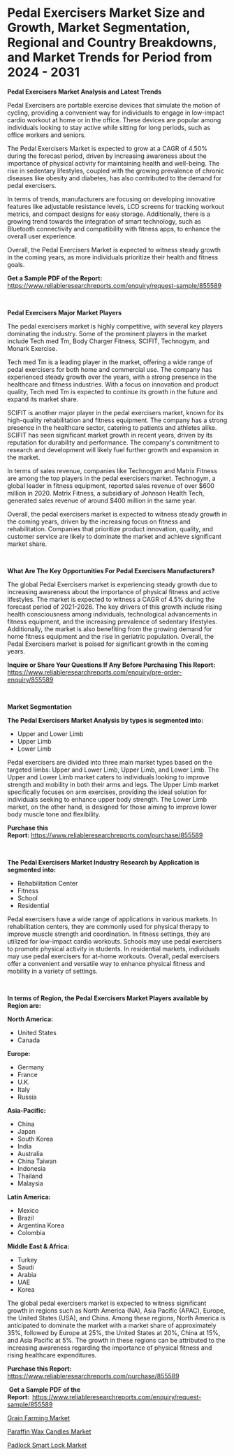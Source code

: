 <p><h1>Pedal Exercisers Market Size and Growth, Market Segmentation, Regional and Country Breakdowns, and Market Trends for Period from 2024 -  2031</h1></p><p><strong>Pedal Exercisers Market Analysis and Latest Trends</strong></p>
<p><p>Pedal Exercisers are portable exercise devices that simulate the motion of cycling, providing a convenient way for individuals to engage in low-impact cardio workout at home or in the office. These devices are popular among individuals looking to stay active while sitting for long periods, such as office workers and seniors.</p><p>The Pedal Exercisers Market is expected to grow at a CAGR of 4.50% during the forecast period, driven by increasing awareness about the importance of physical activity for maintaining health and well-being. The rise in sedentary lifestyles, coupled with the growing prevalence of chronic diseases like obesity and diabetes, has also contributed to the demand for pedal exercisers.</p><p>In terms of trends, manufacturers are focusing on developing innovative features like adjustable resistance levels, LCD screens for tracking workout metrics, and compact designs for easy storage. Additionally, there is a growing trend towards the integration of smart technology, such as Bluetooth connectivity and compatibility with fitness apps, to enhance the overall user experience.</p><p>Overall, the Pedal Exercisers Market is expected to witness steady growth in the coming years, as more individuals prioritize their health and fitness goals.</p></p>
<p><strong>Get a Sample PDF of the Report:&nbsp;</strong> <a href="https://www.reliableresearchreports.com/enquiry/request-sample/855589">https://www.reliableresearchreports.com/enquiry/request-sample/855589</a></p>
<p>&nbsp;</p>
<p><strong>Pedal Exercisers Major Market Players</strong></p>
<p><p>The pedal exercisers market is highly competitive, with several key players dominating the industry. Some of the prominent players in the market include Tech med Tm, Body Charger Fitness, SCIFIT, Technogym, and Monark Exercise. </p><p>Tech med Tm is a leading player in the market, offering a wide range of pedal exercisers for both home and commercial use. The company has experienced steady growth over the years, with a strong presence in the healthcare and fitness industries. With a focus on innovation and product quality, Tech med Tm is expected to continue its growth in the future and expand its market share.</p><p>SCIFIT is another major player in the pedal exercisers market, known for its high-quality rehabilitation and fitness equipment. The company has a strong presence in the healthcare sector, catering to patients and athletes alike. SCIFIT has seen significant market growth in recent years, driven by its reputation for durability and performance. The company's commitment to research and development will likely fuel further growth and expansion in the market.</p><p>In terms of sales revenue, companies like Technogym and Matrix Fitness are among the top players in the pedal exercisers market. Technogym, a global leader in fitness equipment, reported sales revenue of over $600 million in 2020. Matrix Fitness, a subsidiary of Johnson Health Tech, generated sales revenue of around $400 million in the same year.</p><p>Overall, the pedal exercisers market is expected to witness steady growth in the coming years, driven by the increasing focus on fitness and rehabilitation. Companies that prioritize product innovation, quality, and customer service are likely to dominate the market and achieve significant market share.</p></p>
<p>&nbsp;</p>
<p><strong>What Are The Key Opportunities For Pedal Exercisers Manufacturers?</strong></p>
<p><p>The global Pedal Exercisers market is experiencing steady growth due to increasing awareness about the importance of physical fitness and active lifestyles. The market is expected to witness a CAGR of 4.5% during the forecast period of 2021-2026. The key drivers of this growth include rising health consciousness among individuals, technological advancements in fitness equipment, and the increasing prevalence of sedentary lifestyles. Additionally, the market is also benefiting from the growing demand for home fitness equipment and the rise in geriatric population. Overall, the Pedal Exercisers market is poised for significant growth in the coming years.</p></p>
<p><strong>Inquire or Share Your Questions If Any Before Purchasing This Report:</strong> <a href="https://www.reliableresearchreports.com/enquiry/pre-order-enquiry/855589">https://www.reliableresearchreports.com/enquiry/pre-order-enquiry/855589</a></p>
<p>&nbsp;</p>
<p><strong>Market Segmentation</strong></p>
<p><strong>The Pedal Exercisers Market Analysis by types is segmented into:</strong></p>
<p><ul><li>Upper and Lower Limb</li><li>Upper Limb</li><li>Lower Limb</li></ul></p>
<p><p>Pedal exercisers are divided into three main market types based on the targeted limbs: Upper and Lower Limb, Upper Limb, and Lower Limb. The Upper and Lower Limb market caters to individuals looking to improve strength and mobility in both their arms and legs. The Upper Limb market specifically focuses on arm exercises, providing the ideal solution for individuals seeking to enhance upper body strength. The Lower Limb market, on the other hand, is designed for those aiming to improve lower body muscle tone and flexibility.</p></p>
<p><strong>Purchase this Report:&nbsp;</strong><a href="https://www.reliableresearchreports.com/purchase/855589">https://www.reliableresearchreports.com/purchase/855589</a></p>
<p>&nbsp;</p>
<p><strong>The Pedal Exercisers Market Industry Research by Application is segmented into:</strong></p>
<p><ul><li>Rehabilitation Center</li><li>Fitness</li><li>School</li><li>Residential</li></ul></p>
<p><p>Pedal exercisers have a wide range of applications in various markets. In rehabilitation centers, they are commonly used for physical therapy to improve muscle strength and coordination. In fitness settings, they are utilized for low-impact cardio workouts. Schools may use pedal exercisers to promote physical activity in students. In residential markets, individuals may use pedal exercisers for at-home workouts. Overall, pedal exercisers offer a convenient and versatile way to enhance physical fitness and mobility in a variety of settings.</p></p>
<p>&nbsp;</p>
<p><strong>In terms of Region, the Pedal Exercisers Market Players available by Region are:</strong></p>
<p>
    <p> <strong> North America: </strong>
        <ul>
            <li>United States</li>
            <li>Canada</li>
        </ul>
        </p> 
    <p> <strong> Europe: </strong>
        <ul>
            <li>Germany</li>
            <li>France</li>
            <li>U.K.</li>
            <li>Italy</li>
            <li>Russia</li>
        </ul>
        </p> 
    <p> <strong> Asia-Pacific: </strong>
        <ul>
            <li>China</li>
            <li>Japan</li>
            <li>South Korea</li>
            <li>India</li>
            <li>Australia</li>
            <li>China Taiwan</li>
            <li>Indonesia</li>
            <li>Thailand</li>
            <li>Malaysia</li>
        </ul>
        </p> 
    <p> <strong> Latin America: </strong>
        <ul>
            <li>Mexico</li>
            <li>Brazil</li>
            <li>Argentina Korea</li>
            <li>Colombia</li>
        </ul>
        </p> 
    <p> <strong> Middle East & Africa: </strong>
        <ul>
            <li>Turkey</li>
            <li>Saudi</li>
            <li>Arabia</li>
            <li>UAE</li>
            <li>Korea</li>
        </ul>
    </p>
    </p>
<p><p>The global pedal exercisers market is expected to witness significant growth in regions such as North America (NA), Asia Pacific (APAC), Europe, the United States (USA), and China. Among these regions, North America is anticipated to dominate the market with a market share of approximately 35%, followed by Europe at 25%, the United States at 20%, China at 15%, and Asia Pacific at 5%. The growth in these regions can be attributed to the increasing awareness regarding the importance of physical fitness and rising healthcare expenditures.</p></p>
<p><strong>Purchase this Report: </strong><a href="https://www.reliableresearchreports.com/purchase/855589">https://www.reliableresearchreports.com/purchase/855589</a></p>
<p>&nbsp;<strong>Get a Sample PDF of the Report:&nbsp;&nbsp;</strong><a href="https://www.reliableresearchreports.com/enquiry/request-sample/855589">https://www.reliableresearchreports.com/enquiry/request-sample/855589</a></p>
<p><strong></strong></p>
<p><p><a href="https://noble-drawer-34c.notion.site/Grain-Farming-Market-Size-Share-Trends-Analysis-Report-By-Material-By-Type-By-End-user-By-Regi-357773cac1e54f8886e2d0e3b5f3af6c">Grain Farming Market</a></p><p><a href="https://github.com/nancykennedykellievqfqt2/Market-Research-Report-List-1/blob/main/paraffin-wax-candles-market.md">Paraffin Wax Candles Market</a></p><p><a href="https://github.com/seekum/Market-Research-Report-List-1/blob/main/padlock-smart-lock-market.md">Padlock Smart Lock Market</a></p></p>